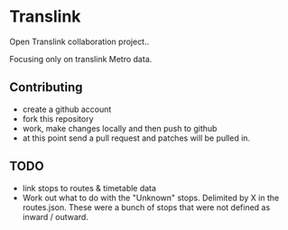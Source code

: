 # Translink

Open Translink collaboration project.. 

Focusing only on translink Metro data.

## Contributing

* create a github account
* fork this repository
* work, make changes locally and then push to github
* at this point send a pull request and patches will be pulled in.

## TODO

* link stops to routes & timetable data
* Work out what to do with the "Unknown" stops. Delimited by X in the routes.json. These were a bunch of stops that were not defined as inward / outward.
